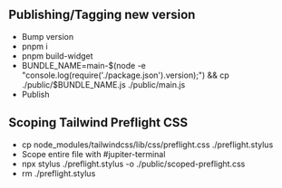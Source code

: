 ## Publishing/Tagging new version
- Bump version
- pnpm i
- pnpm build-widget
- BUNDLE_NAME=main-$(node -e "console.log(require('./package.json').version);") && cp ./public/$BUNDLE_NAME.js ./public/main.js
- Publish


## Scoping Tailwind Preflight CSS
- cp node_modules/tailwindcss/lib/css/preflight.css ./preflight.stylus
- Scope entire file with #jupiter-terminal
- npx stylus ./preflight.stylus -o ./public/scoped-preflight.css
- rm ./preflight.stylus